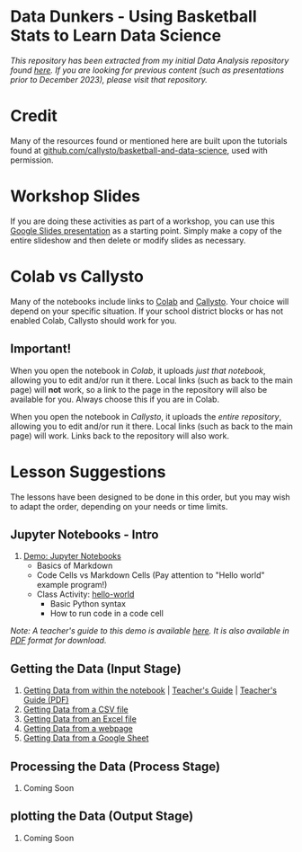# Data Dunkers - Using Basketball Stats to Learn Data Science

*This repository has been extracted from my initial Data Analysis repository found [here](https://github.com/pbeens/Data-Analysis). If you are looking for previous content (such as presentations prior to December 2023), please visit that repository.*

# Credit

Many of the resources found or mentioned here are built upon the tutorials found at [github.com/callysto/basketball-and-data-science](https://github.com/callysto/basketball-and-data-science), used with permission.

# Workshop Slides

If you are doing these activities as part of a workshop, you can use this [Google Slides presentation](https://bit.ly/dd-slides) as a starting point. Simply make a copy of the entire slideshow and then delete or modify slides as necessary.

# Colab vs Callysto

Many of the notebooks include links to [Colab](https://colab.research.google.com/) and [Callysto](https://hub.callysto.ca/). Your choice will depend on your specific situation. If your school district blocks or has not enabled Colab, Callysto should work for you.

## Important!

When you open the notebook in *Colab*, it uploads *just that notebook*, allowing you to edit and/or run it there. Local links (such as back to the main page) will **not** work, so a link to the page in the repository will also be available for you. Always choose this if you are in Colab.

When you open the notebook in *Callysto*, it uploads the *entire repository*, allowing you to edit and/or run it there. Local links (such as back to the main page) will work. Links back to the repository will also work. 

# Lesson Suggestions

The lessons have been designed to be done in this order, but you may wish to adapt the order, depending on your needs or time limits.

## Jupyter Notebooks - Intro

1. [Demo: Jupyter Notebooks](Demos/jupyter-notebook-demo.ipynb)
   * Basics of Markdown
   * Code Cells vs Markdown Cells (Pay attention to "Hello world" example program!) 
   * Class Activity: [hello-world](Activities/hello-world.ipynb)
        * Basic Python syntax
        * How to run code in a code cell

*Note: A teacher's guide to this demo is available [here](Demos/Guides/jupyter-notebook-demo-guide.md). It is also available in [PDF](Demos/Guides/jupyter-notebook-demo-guide.pdf) format for download.*

## Getting the Data (Input Stage)

1. [Getting Data from within the notebook](Demos/where-can-we-get-data-from-internal.ipynb) | [Teacher's Guide](Demos/Guides/where-can-we-get-data-from-internal-guide.md) | [Teacher's Guide (PDF)](Demos/Guides/where-can-we-get-data-from-internal-guide.pdf) 
2. [Getting Data from a CSV file](Demos/where-can-we-get-data-from-csv.ipynb)
3. [Getting Data from an Excel file](Demos/where-can-we-get-data-from-excel.ipynb)
4. [Getting Data from a webpage](Demos/where-can-we-get-data-from-webpage.ipynb)
5. [Getting Data from a Google Sheet](Demos/where-can-we-get-data-from-google-sheet.ipynb)

## Processing the Data (Process Stage)

1. Coming Soon

## plotting the Data (Output Stage)

1. Coming Soon